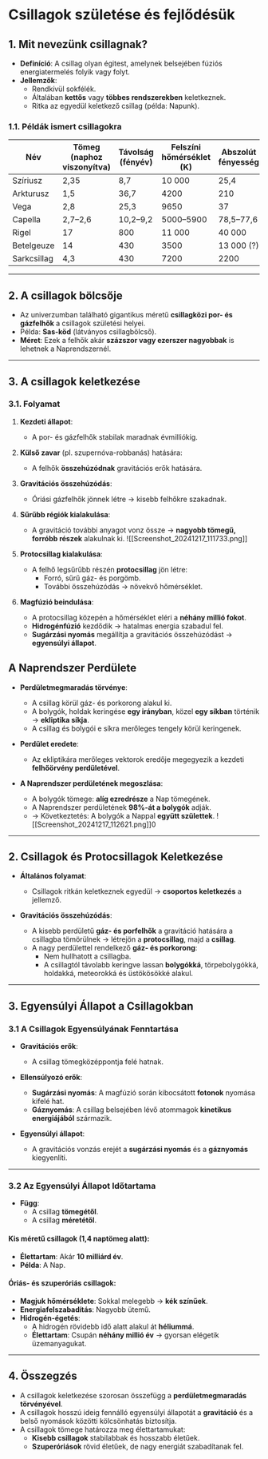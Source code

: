 # Csillagok születése és fejlődésük

## 1. Mit nevezünk csillagnak?
- **Definíció**: A csillag olyan égitest, amelynek belsejében fúziós energiatermelés folyik vagy folyt.
- **Jellemzők**:
  - Rendkívül sokfélék.
  - Általában **kettős** vagy **többes rendszerekben** keletkeznek.
  - Ritka az egyedül keletkező csillag (példa: Napunk).

### 1.1. Példák ismert csillagokra
| **Név**         | **Tömeg (naphoz viszonyítva)** | **Távolság (fényév)** | **Felszíni hőmérséklet (K)** | **Abszolút fényesség** |
|------------------|-------------------------------|----------------------|-----------------------------|------------------------|
| Szíriusz        | 2,35                          | 8,7                  | 10 000                      | 25,4                   |
| Arkturusz       | 1,5                           | 36,7                 | 4200                        | 210                    |
| Vega            | 2,8                           | 25,3                 | 9650                        | 37                     |
| Capella         | 2,7–2,6                       | 10,2–9,2             | 5000–5900                   | 78,5–77,6              |
| Rigel           | 17                            | 800                  | 11 000                      | 40 000                 |
| Betelgeuze      | 14                            | 430                  | 3500                        | 13 000 (?)             |
| Sarkcsillag     | 4,3                           | 430                  | 7200                        | 2200                   |

---

## 2. A csillagok bölcsője
- Az univerzumban található gigantikus méretű **csillagközi por- és gázfelhők** a csillagok születési helyei.
- Példa: **Sas-köd** (látványos csillagbölcső).
- **Méret**: Ezek a felhők akár **százszor vagy ezerszer nagyobbak** is lehetnek a Naprendszernél.

---

## 3. A csillagok keletkezése

### 3.1. Folyamat
1. **Kezdeti állapot**:
   - A por- és gázfelhők stabilak maradnak évmilliókig.
2. **Külső zavar** (pl. szupernóva-robbanás) hatására:
   - A felhők **összehúzódnak** gravitációs erők hatására.
3. **Gravitációs összehúzódás**:
   - Óriási gázfelhők jönnek létre → kisebb felhőkre szakadnak.
4. **Sűrűbb régiók kialakulása**:
   - A gravitáció további anyagot vonz össze → **nagyobb tömegű, forróbb részek** alakulnak ki.
![[Screenshot_20241217_111733.png]]

1. **Protocsillag kialakulása**:
   - A felhő legsűrűbb részén **protocsillag** jön létre:
     - Forró, sűrű gáz- és porgömb.
     - További összehúzódás → növekvő hőmérséklet.
2. **Magfúzió beindulása**:
   - A protocsillag közepén a hőmérséklet eléri a **néhány millió fokot**.
   - **Hidrogénfúzió** kezdődik → hatalmas energia szabadul fel.
   - **Sugárzási nyomás** megállítja a gravitációs összehúzódást → **egyensúlyi állapot**.

## A Naprendszer Perdülete

- **Perdületmegmaradás törvénye**:  
  - A csillag körül gáz- és porkorong alakul ki.  
  - A bolygók, holdak keringése **egy irányban**, közel **egy síkban** történik → **ekliptika síkja**.  
  - A csillag és bolygói e síkra merőleges tengely körül keringenek.  

- **Perdület eredete**:
  - Az ekliptikára merőleges vektorok eredője megegyezik a kezdeti **felhőörvény perdületével**.  

- **A Naprendszer perdületének megoszlása**:
  - A bolygók tömege: **alíg ezredrésze** a Nap tömegének.  
  - A Naprendszer perdületének **98%-át a bolygók** adják.  
  - → Következtetés: A bolygók a Nappal **együtt születtek**.
![[Screenshot_20241217_112621.png]]0
---

## 2. **Csillagok és Protocsillagok Keletkezése**

- **Általános folyamat**:  
  - Csillagok ritkán keletkeznek egyedül → **csoportos keletkezés** a jellemző.

- **Gravitációs összehúzódás**:
  - A kisebb perdületű **gáz- és porfelhők** a gravitáció hatására a csillagba tömörülnek → létrejön a **protocsillag**, majd a **csillag**.  
  - A nagy perdülettel rendelkező **gáz- és porkorong**:  
    - Nem hullhatott a csillagba.  
    - A csillagtól távolabb keringve lassan **bolygókká**, törpebolygókká, holdakká, meteorokká és üstökösökké alakul.  

---

## 3. **Egyensúlyi Állapot a Csillagokban**

### 3.1 **A Csillagok Egyensúlyának Fenntartása**

- **Gravitációs erők**:  
  - A csillag tömegközéppontja felé hatnak.  

- **Ellensúlyozó erők**:
  - **Sugárzási nyomás**: A magfúzió során kibocsátott **fotonok** nyomása kifelé hat.  
  - **Gáznyomás**: A csillag belsejében lévő atommagok **kinetikus energiájából** származik.  

- **Egyensúlyi állapot**:  
  - A gravitációs vonzás erejét a **sugárzási nyomás** és a **gáznyomás** kiegyenlíti.  

---

### 3.2 **Az Egyensúlyi Állapot Időtartama**

- **Függ**:  
  - A csillag **tömegétől**.  
  - A csillag **méretétől**.  

#### **Kis méretű csillagok (1,4 naptömeg alatt)**:
- **Élettartam**: Akár **10 milliárd év**.  
- **Példa**: A Nap.

#### **Óriás- és szuperóriás csillagok**:
- **Magjuk hőmérséklete**: Sokkal melegebb → **kék színűek**.  
- **Energiafelszabadítás**: Nagyobb ütemű.  
- **Hidrogén-égetés**:  
  - A hidrogén rövidebb idő alatt alakul át **héliummá**.  
  - **Élettartam**: Csupán **néhány millió év** → gyorsan elégetik üzemanyagukat.  

---

## 4. Összegzés

- A csillagok keletkezése szorosan összefügg a **perdületmegmaradás törvényével**.  
- A csillagok hosszú ideig fennálló egyensúlyi állapotát a **gravitáció** és a belső nyomások közötti kölcsönhatás biztosítja.  
- A csillagok tömege határozza meg élettartamukat:  
  - **Kisebb csillagok** stabilabbak és hosszabb életűek.  
  - **Szuperóriások** rövid életűek, de nagy energiát szabadítanak fel.



